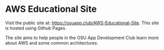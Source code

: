 # AWS Educational Site

Visit the public site at: https://osuapp.club/AWS-Educational-Site. This site is hosted using Github Pages.

The site aims to help people in the OSU App Development Club learn more about AWS and some common architectures.
